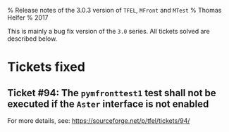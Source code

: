 % Release notes of the 3.0.3 version of `TFEL`, `MFront` and `MTest`
% Thomas Helfer
% 2017

This is mainly a bug fix version of the `3.0` series. All tickets
solved are described below.

# Tickets fixed

## Ticket #94: The `pymfronttest1` test shall not be executed if the `Aster` interface is not enabled

For more details, see: <https://sourceforge.net/p/tfel/tickets/94/>
